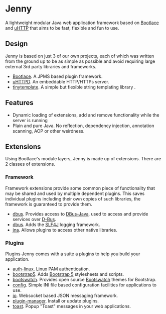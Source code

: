 # Jenny

A lightweight modular Java web application framework based on [Bootlace](https://github.com/sshtoosl/bootlace) and [uHTTP](https://github.com/sshtoosl/uhttpd)
that aims to be fast, flexible and fun to use.

## Design

Jenny is based on just 3 of our own projects, each of which was written from the ground up to be
as simple as possible and avoid requiring large external 3rd party libraries and frameworks. 

 * [Bootlace](https://github.com/sshtools/bootlace). A JPMS based plugin framework.
 * [uHTTPD](https://github.com/sshtools/uhttpd). An embeddable HTTP/HTTPs server.
 * [tinytemplate](https://github.com/sshtools/tinytemplate). A simple but flexible string templating library .

## Features

 * Dynamic loading of extensions, add and remove functionality while the server is running 
 * Plain and pure Java. No reflection, dependency injection, annotation scanning, AOP or other weirdness.

## Extensions

Using Bootlace's module layers, Jenny is made up of extensions. There are 2 classes of extensions.

### Framework

Framework extensions provide some common piece of functionality that may be shared and used
by multiple dependent plugins. This saves individual plugins including their own copies of
such libraries, the framework is guaranteed to provide them.  

 * [dbus](framworks/dbus/README.md). Provides access to [DBus-Java](https://github.com/hypfvieh/dbus-java), used to access and provide services over [D-Bus](https://www.freedesktop.org/wiki/Software/dbus).
 * [dbus](framworks/logging/README.md). Adds the [SLF4J](http://slf4j.org/) logging framework.
 * [jna](framworks/jna/README.md). Allows plugins to access other native libraries.

### Plugins

Plugins Jenny comes with a suite a plugins to help you build your application.

 * [auth-linux](auth/linux/README.md). Linux PAM authentication.
 * [bootstrap5](plugins/bootstrap5/README.md). Adds [Bootstrap 5](https://getbootstrap.com/docs/5.0/getting-started/introduction/) stylesheets and scripts.
 * [bootswatch](plugins/bootswatch/README.md). Provides open source [Bootswatch](https://bootswatch.com/) themes for Bootstrap.
 * [config](plugins/config/README.md). Simple INI file based configuration facilities for applications to use.
 * [io](plugins/io/README.md). Websocket based JSON messaging framework. 
 * [plugin-manager](plugins/plugin-manager/README.md). Install or update plugins.
 * [toast](plugins/toast/README.md). Popup "Toast" messages in your web applications.

